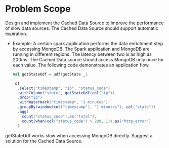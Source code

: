 # Problem Scope
Design and implement the Cached Data Source to improve the performance of slow data sources. The Cached Data Source should support automatic expiration.

- Example:
    A certain spark application performs the data enrichment step by accessing MongoDB. The Spark application and MongoDB are running in different regions. The latency between two is as high as 200ms. The Cached Data source should access MongoDB only once for each value. The following code demonstrates an application flow. 

    ```scala
    val getStateUdf = udf(getState _)

     df
      .select("timestamp", "ip", "status_code")
      .withColumn("state", getStateUdf(col("ip"))
      .drop("ip")
      .withWatermark("timestamp", "1 minutes")
      .groupBy(window(col("timestamp"), "1 minutes"), col("state"))
      .agg(
        count("status_code").as("total"),
        count(when(col("status_code") > 299, 1)).as("http_error")
      )

getStateUdf works slow when accessing MongoDB directly. Suggest a solution for the Cached Data Source.
      